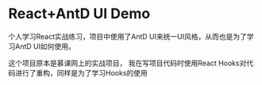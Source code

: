 # React+AntD UI Demo

个人学习React实战练习，项目中使用了AntD UI来统一UI风格，从而也是为了学习AntD UI如何使用。

这个项目原本是慕课网上的实战项目，
我在写项目代码时使用React Hooks对代码进行了重构，同样是为了学习Hooks的使用
